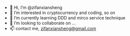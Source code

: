 - 👋 Hi, I’m @zifanxiansheng
- 👀 I’m interested in cryptocurrency and coding, so on
- 🌱 I’m currently learning DDD and mirco service technique
- 💞️ I’m looking to collaborate on ...
- 📫 contact me, zifanxiansheng@gmail.com 

<!---
zifanxiansheng/zifanxiansheng is a ✨ special ✨ repository because its `README.md` (this file) appears on your GitHub profile.
You can click the Preview link to take a look at your changes.
--->
